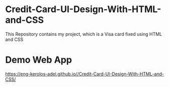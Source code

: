 # Credit-Card-UI-Design-With-HTML-and-CSS
This Repository contains my project, which is a Visa card fixed using HTML and CSS
# Demo Web App
https://eng-kerolos-adel.github.io//Credit-Card-UI-Design-With-HTML-and-CSS/

